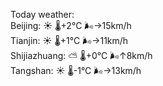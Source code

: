 Today weather:  
Beijing: ☀️   🌡️+2°C 🌬️→15km/h  
Tianjin: ☀️   🌡️+1°C 🌬️→11km/h  
Shijiazhuang: ⛅️  🌡️+0°C 🌬️↑8km/h  
Tangshan: ☀️   🌡️-1°C 🌬️→13km/h  
